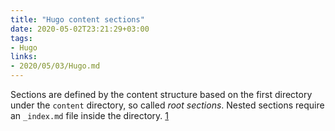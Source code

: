 ```yaml
---
title: "Hugo content sections"
date: 2020-05-02T23:21:29+03:00
tags:
- Hugo
links:
- 2020/05/03/Hugo.md
---
```


Sections are defined by the content structure based on the first directory under the `content` directory, so called *root sections*. Nested sections require an `_index.md` file inside the directory. [1][1]

[1]: https://gohugo.io/content-management/sections/